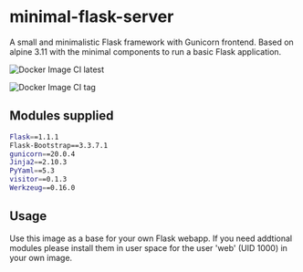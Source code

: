 # minimal-flask-server

A small and minimalistic Flask framework with Gunicorn frontend.
Based on alpine 3.11 with the minimal components to run a basic Flask
application.


![Docker Image CI latest](https://github.com/cgerull/minimal-flask-server/workflows/Docker%20Image%20CI%20latest/badge.svg?branch=development)

![Docker Image CI tag](https://github.com/cgerull/minimal-flask-server/workflows/Docker%20Image%20CI%20tag/badge.svg?branch=master)


## Modules supplied

```bash
Flask==1.1.1
Flask-Bootstrap==3.3.7.1
gunicorn==20.0.4
Jinja2==2.10.3
PyYaml==5.3
visitor==0.1.3
Werkzeug==0.16.0
```
  
## Usage

Use this image as a base for your own Flask webapp. If you need addtional modules
please install them in user space for the user 'web' (UID 1000) in your own image.
